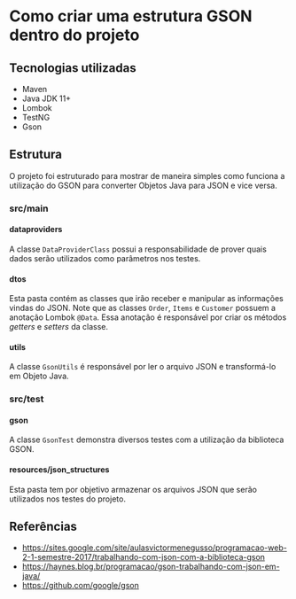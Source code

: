 # Como criar uma estrutura GSON dentro do projeto

## Tecnologias utilizadas

* Maven
* Java JDK 11+
* Lombok
* TestNG
* Gson

## Estrutura
O projeto foi estruturado para mostrar de maneira simples como funciona a utilização do GSON para converter Objetos Java para JSON e vice versa.

### src/main

#### dataproviders
A classe `DataProviderClass` possui a responsabilidade de prover quais dados serão utilizados como parâmetros nos testes.

#### dtos
Esta pasta contém as classes que irão receber e manipular as informações vindas do JSON.
Note que as classes `Order`, `Items` e `Customer`  possuem a anotação Lombok `@Data`. Essa anotação é responsável por criar os métodos _getters_ e _setters_ da classe.

#### utils
A classe `GsonUtils` é responsável por ler o arquivo JSON e transformá-lo em Objeto Java.

### src/test

#### gson
A classe `GsonTest` demonstra diversos testes com a utilização da biblioteca GSON.

#### resources/json_structures
Esta pasta tem por objetivo armazenar os arquivos JSON que serão utilizados nos testes do projeto. 

## Referências
* https://sites.google.com/site/aulasvictormenegusso/programacao-web-2-1-semestre-2017/trabalhando-com-json-com-a-biblioteca-gson
* https://haynes.blog.br/programacao/gson-trabalhando-com-json-em-java/
* https://github.com/google/gson